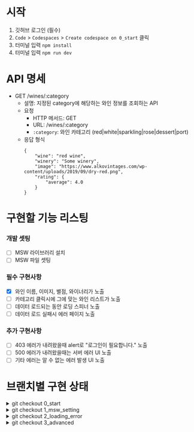 # 시작
1. 깃허브 로그인 (필수)
2. `Code` > `Codespaces` > `Create codespace on 0_start` 클릭
3. 터미널 입력 `npm install`
4. 터미널 입력 `npm run dev`

# API 명세
- GET /wines/:category
    - 설명: 지정된 category에 해당하는 와인 정보를 조회하는 API
    - 요청
        - HTTP 메서드: GET
        - URL: /wines/:category
        - `:category`: 와인 카테고리 (red|white|sparkling|rose|dessert|port)
    - 응답 형식
        ```
        {
            "wine": "red wine",
            "winery": "Some winery",
            "image": "https://www.alkovintages.com/wp-content/uploads/2019/09/dry-red.png",
            "rating": {
                "average": 4.0
            }
        }
        ```

# 구현할 기능 리스팅
### 개발 셋팅
- [ ] MSW 라이브러리 설치
- [ ] MSW 파일 셋팅
 
### 필수 구현사항
- [x] 와인 이름, 이미지, 별점, 와이너리가 노출 
- [ ] 카테고리 클릭시에 그에 맞는 와인 리스트가 노출
- [ ] 데이터 로드되는 동안 로딩 스피너 노출 
- [ ] 데이터 로드 실패시 에러 페이지 노출 

### 추가 구현사항
- [ ] 403 에러가 내려왔을때 alert로 "로그인이 필요합니다." 노출
- [ ] 500 에러가 내려왔을때는 서버 에러 UI 노출
- [ ] 기타 에러는 알 수 없는 에러 발생 UI 노출

# 브랜치별 구현 상태
<details>
<summary>git checkout 0_start</summary>

### 개발 셋팅
- [ ] MSW 라이브러리 설치
- [ ] MSW 파일 셋팅
 
### 필수 구현사항
- [x] 와인 이름, 이미지, 별점, 와이너리가 노출 
- [ ] 카테고리 클릭시에 그에 맞는 와인 리스트가 노출
- [ ] 데이터 로드되는 동안 로딩 스피너 노출 
- [ ] 데이터 로드 실패시 에러 페이지 노출 

### 추가 구현사항
- [ ] 403 에러가 내려왔을때 alert로 "로그인이 필요합니다." 노출
- [ ] 500 에러가 내려왔을때는 서버 에러 UI 노출
- [ ] 기타 에러는 알 수 없는 에러 발생 UI 노출
</details>
<details>
<summary>git checkout 1_msw_setting</summary>

### 개발 셋팅
- [x] MSW 라이브러리 설치
- [x] MSW 파일 셋팅
 
### 필수 구현사항
- [x] 와인 이름, 이미지, 별점, 와이너리가 노출 
- [x] 카테고리 클릭시에 그에 맞는 와인 리스트가 노출
- [ ] 데이터 로드되는 동안 로딩 스피너 노출 
- [ ] 데이터 로드 실패시 에러 페이지 노출 

### 추가 구현사항
- [ ] 403 에러가 내려왔을때 alert로 "로그인이 필요합니다." 노출
- [ ] 500 에러가 내려왔을때는 서버 에러 UI 노출
- [ ] 기타 에러는 알 수 없는 에러 발생 UI 노출
</details>
<details>
<summary>git checkout 2_loading_error</summary>

### 개발 셋팅
- [x] MSW 라이브러리 설치
- [x] MSW 파일 셋팅
 
### 필수 구현사항
- [x] 와인 이름, 이미지, 별점, 와이너리가 노출 
- [x] 카테고리 클릭시에 그에 맞는 와인 리스트가 노출
- [x] 데이터 로드되는 동안 로딩 스피너 노출 
- [x] 데이터 로드 실패시 에러 페이지 노출 

### 추가 구현사항
- [ ] 403 에러가 내려왔을때 alert로 "로그인이 필요합니다." 노출
- [ ] 500 에러가 내려왔을때는 서버 에러 UI 노출
- [ ] 기타 에러는 알 수 없는 에러 발생 UI 노출
</details>

<details>
<summary>git checkout 3_advanced</summary>

### 개발 셋팅
- [x] MSW 라이브러리 설치
- [x] MSW 파일 셋팅
 
### 필수 구현사항
- [x] 와인 이름, 이미지, 별점, 와이너리가 노출 
- [x] 카테고리 클릭시에 그에 맞는 와인 리스트가 노출
- [x] 데이터 로드되는 동안 로딩 스피너 노출 
- [x] 데이터 로드 실패시 에러 페이지 노출 

### 추가 구현사항
- [x] 403 에러가 내려왔을때 alert로 "로그인이 필요합니다." 노출
- [x] 500 에러가 내려왔을때는 서버 에러 UI 노출
- [x] 기타 에러는 알 수 없는 에러 발생 UI 노출
</details>